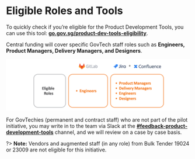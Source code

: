 # Eligible Roles and Tools

To  quickly check if you’re eligible for the Product Development Tools, you can use this tool: [**go.gov.sg/product-dev-tools-eligibility**](https://go.gov.sg/product-dev-tools-eligibility).

Central funding will cover specific GovTech staff roles such as **Engineers, Product Managers, Delivery Managers, and Designers**. 

![eligible-roles](assets/eligible.png)

<!--

| Roles | Tools |
|---|---|
| Engineers  | GitLab |
| Product Managers, Delivery Managers, Engineers, and Designers | Jira |
| Product Managers, Delivery Managers, Engineers, and Designers | Confluence |

-->

For GovTechies (permanent and contract staff) who are not part of the pilot initiative, you may write in to the team via Slack at the  [**#feedback-product-development-tools**](https://govtech.enterprise.slack.com/archives/C07UF60HY9Y) channel, and we will review on a case by case basis.

?> **Note:** Vendors and augmented staff (in any role) from Bulk Tender 19024 or 23009 are not eligible for this initiative. 